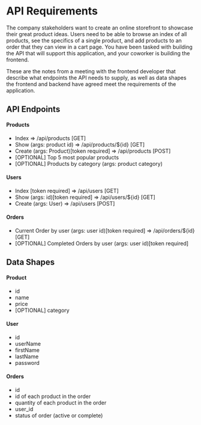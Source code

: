 # API Requirements

The company stakeholders want to create an online storefront to showcase their great product ideas. Users need to be able to browse an index of all products, see the specifics of a single product, and add products to an order that they can view in a cart page. You have been tasked with building the API that will support this application, and your coworker is building the frontend.

These are the notes from a meeting with the frontend developer that describe what endpoints the API needs to supply, as well as data shapes the frontend and backend have agreed meet the requirements of the application.

## API Endpoints

#### Products

- Index => /api/products [GET]
- Show (args: product id) => /api/products/${id} [GET]
- Create (args: Product)[token required] => /api/products [POST]
- [OPTIONAL] Top 5 most popular products
- [OPTIONAL] Products by category (args: product category)

#### Users

- Index [token required] => /api/users [GET]
- Show (args: id)[token required] => /api/users/${id} [GET]
- Create (args: User) => /api/users [POST]

#### Orders

- Current Order by user (args: user id)[token required] => /api/orders/${id} [GET]
- [OPTIONAL] Completed Orders by user (args: user id)[token required]

## Data Shapes

#### Product

- id
- name
- price
- [OPTIONAL] category

#### User

- id
- userName
- firstName
- lastName
- password

#### Orders

- id
- id of each product in the order
- quantity of each product in the order
- user_id
- status of order (active or complete)

